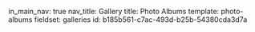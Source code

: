 in_main_nav: true
nav_title: Gallery
title: Photo Albums
template: photo-albums
fieldset: galleries
id: b185b561-c7ac-493d-b25b-54380cda3d7a
